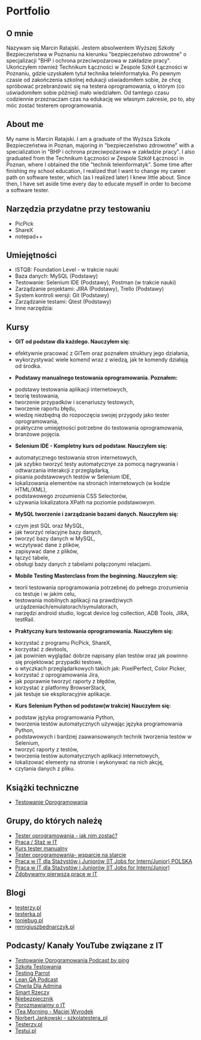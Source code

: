 # Portfolio

## O mnie

Nazywam się Marcin Ratajski. Jestem absolwentem Wyższej Szkoły Bezpieczeństwa w Poznaniu na kierunku "bezpieczeństwo zdrowotne" o specjalizacji "BHP i ochrona przeciwpożarowa w zakładzie pracy". Ukończyłem również Technikum Łączności w Zespole Szkół Łączności w Poznaniu, gdzie uzyskałem tytuł technika teleinformatyka. Po pewnym czasie od zakończenia szkolnej edukacji uświadomiłem sobie, że chcę spróbować przebranżowić się na testera oprogramowania, o którym (co uświadomiłem sobie póżniej) mało wiedziałem. Od tamtego czasu codziennie przeznaczam czas na edukację we własnym zakresie, po to, aby móc zostać testerem oprogramowania. 

## About me

My name is Marcin Ratajski. I am a graduate of the Wyższa Szkoła Bezpieczeństwa in Poznan, majoring in "bezpieczeństwo zdrowotne" with a specialization in "BHP i ochrona przeciwpożarowa w zakładzie pracy". I also graduated from the Technikum Łączności w Zespole Szkół Łączności in Poznan, where I obtained the title "technik teleinformatyk". Some time after finishing my school education, I realized that I want to change my career path on software tester, which (as I realized later) I knew little about. Since then, I have set aside time every day to educate myself in order to become a software tester.

## Narzędzia przydatne przy testowaniu

* PicPick
* ShareX
* notepad++

## Umiejętności

* ISTQB: Foundation Level - w trakcie nauki
* Baza danych: MySQL (Podstawy)
* Testowanie: Selenium IDE (Podstawy), Postman (w trakcie nauki)
* Zarządzanie projektami: JIRA (Podstawy), Trello (Podstawy) 
* System kontroli wersji: Git (Podstawy)
* Zarządzanie testami: Qtest (Podstawy)
* Inne narzędzia: 

## Kursy 

* **GIT od podstaw dla każdego.
Nauczyłem się:**
- efektywnie pracować z GITem oraz poznałem struktury jego działania, 
- wykorzystywać wiele komend wraz z wiedzą, jak te komendy działają od środka.
* **Podstawy manualnego testowania oprogramowania.
Poznałem:**
- podstawy testowania aplikacji internetowych, 
- teorię testowania,
- tworzenie przypadków i scenariuszy testowych,
- tworzenie raportu błędu,
- wiedzę niezbędną do rozpoczęcia swojej przygody jako tester oprogramowania,
- praktyczne umiejętności potrzebne do testowania oprogramowania,
- branżowe pojęcia.
* **Selenium IDE - Kompletny kurs od podstaw.
Nauczyłem się:**
- automatycznego testowania stron internetowych,
- jak szybko tworzyć testy automatycznye za pomocą nagrywania i odtwarzania interakcji z przeglądarką,
- pisania podstawowych testów w Selenium IDE,
- lokalizowania elementów na stronach internetowych (w kodzie HTML/XML),
- podstawowego zrozumienia CSS Selectorów,
- używania lokalizatora XPath na poziomie podstawowym.
* **MySQL tworzenie i zarządzanie bazami danych.
Nauczyłem się:**
- czym jest SQL oraz MySQL,
- jak tworzyć relacyjne bazy danych,
- tworzyć bazy danych w MySQL,
- wczytywać dane z plików,
- zapisywać dane z plików,
- łączyć tabele,
- obsługi bazy danych z tabelami połączonymi relacjami.
* **Mobile Testing Masterclass from the beginning.
Nauczyłem się:**
- teorii testowania oprogramowania potrzebnej do pełnego zrozumienia co testuje i w jakim celu,
- testowania mobilnych aplikacji na prawdziwych urządzeniach/emulatorach/symulatorach,
- narzędzi android studio, logcat device log collection, ADB Tools, JIRA, testRail.
* **Praktyczny kurs testowania oprogramowania.
Nauczyłem się:**
- korzystać z programu PicPick, ShareX, 
- korzystać z devtools,
- jak powinien wyglądać dobrze napisany plan testów oraz jak powinno się projektować przypadki testowe,
- o wtyczkach przeglądarkowych takich jak: PixelPerfect, Color Picker,
- korzystać z oprogramowania Jira,
- jak poprawnie tworzyć raporty z błędów,
- korzystać z platformy BrowserStack,
- jak testuje sie eksploracyjnie aplikacje.
* **Kurs Selenium Python od podstaw(w trakcie)
Nauczyłem się:**
- podstaw języka programowania Python,
- tworzenia testów automatycznych używając języka programowania Python,
- podstawowych i bardziej zaawansowanych technik tworzenia testów w Selenium,
- tworzyć raporty z testów,
- tworzenia testów automatycznych aplikacji internetowych,
- lokalizować elementy na stronie i wykonywać na nich akcję,
- czytania danych z pliku.
## Książki techniczne

* [Testowanie Oprogramowania](https://pwicherski.gitbook.io)

## Grupy, do których należę

* [Tester oprogramowania - jak nim zostać?](https://www.facebook.com/groups/531570473876610/?ref=group_header)
* [Praca / Staż w IT](https://www.facebook.com/groups/1778129425801951/?multi_permalinks=3324255224522689)
* [Kurs tester manualny](https://www.facebook.com/groups/246926649684135/)
* [Tester oprogramowania- wsparcie na starcie](https://www.facebook.com/groups/testeroprogramowania/?multi_permalinks=1278284359338992)
* [Praca w IT dla Stażystów i Juniorów (IT Jobs for Intern/Junior) POLSKA](https://www.facebook.com/groups/praca.w.it.polska/?multi_permalinks=585041655916947)
* [Praca w IT dla Stażystów i Juniorów (IT Jobs for Intern/Junior)](https://www.facebook.com/groups/1561984417428846/?multi_permalinks=2743045062656103)
* [Zdobywamy pierwszą pracę w IT](https://www.facebook.com/groups/juniorjobsonly/)

## Blogi

* [testerzy.pl](http://testerzy.pl)
* [testerka.pl](http://testerka.pl)
* [toniebug.pl](https://www.toniebug.pl)
* [remigiuszbednarczyk.pl](https://remigiuszbednarczyk.pl)

## Podcasty/ Kanały YouTube związane z IT

* [Testowanie Oprogramowania Podcast by ping](https://open.spotify.com/show/7jqDWVuJ7YSX4ep1a5tMMd)
* [Szkoła Testowania](https://open.spotify.com/show/6Wb4Ef2Z16IuOd67MEJhBt)
* [Testing Parrot](https://open.spotify.com/show/7Hdtp7cilHZ1DGnqwhWLOz)
* [Lean QA Podcast](https://open.spotify.com/show/5lSStc70oGA622LLiHBGTg)
* [Chwila Dla Admina](https://open.spotify.com/show/6OT5TysRwmE1mJieC17v0Y)
* [Smart Rzeczy](https://open.spotify.com/show/26Bh4hJPffxUOCMHoLcV0v)
* [Niebezpiecznik](https://open.spotify.com/playlist/21oFRewgXSYJBBkUoONYN3)
* [Porozmawiajmy o IT](https://open.spotify.com/show/6rI5ht3thikrMvgY69fnuW)
* [ITea Morning - Maciej Wyrodek](https://www.youtube.com/channel/UCiiRmy6BsGPO-eGiUClAsgA)
* [Norbert Jankowski - szkolatestera_pl](https://www.youtube.com/channel/UCDwUPJMxehIkJSD94cWOvlg)
* [Testerzy.pl](https://www.youtube.com/user/testerzy)
* [Testuj.pl](https://www.youtube.com/channel/UC5nfCVMCEhYjCgnUoufoLhw)
